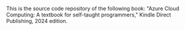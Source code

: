 This is the source code repository of the following book:
"Azure Cloud Computing: A textbook for self-taught programmers," Kindle Direct Publishing, 2024 edition.
